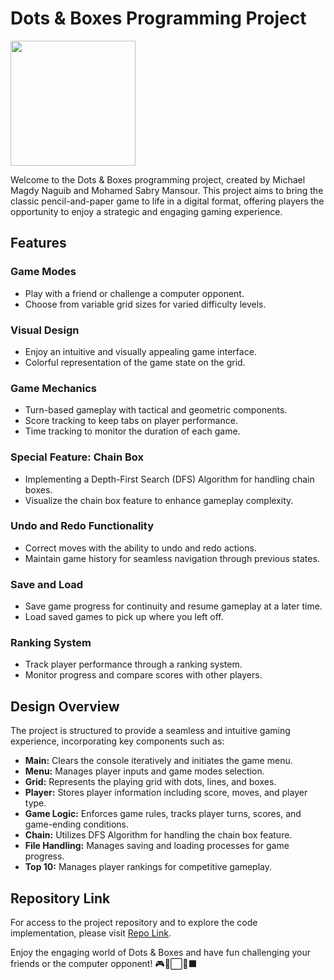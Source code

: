 # Dots & Boxes Programming Project

<img src="https://github.com/Michael23Magdy/DOTS---BOXES/assets/69451992/9b031b25-1496-4cfc-bd93-0fcfcada3be9" width="200" height="200" />


Welcome to the Dots & Boxes programming project, created by Michael Magdy Naguib and Mohamed Sabry Mansour. This project aims to bring the classic pencil-and-paper game to life in a digital format, offering players the opportunity to enjoy a strategic and engaging gaming experience.

## Features

### Game Modes
- Play with a friend or challenge a computer opponent.
- Choose from variable grid sizes for varied difficulty levels.

### Visual Design
- Enjoy an intuitive and visually appealing game interface.
- Colorful representation of the game state on the grid.

### Game Mechanics
- Turn-based gameplay with tactical and geometric components.
- Score tracking to keep tabs on player performance.
- Time tracking to monitor the duration of each game.

### Special Feature: Chain Box
- Implementing a Depth-First Search (DFS) Algorithm for handling chain boxes.
- Visualize the chain box feature to enhance gameplay complexity.

### Undo and Redo Functionality
- Correct moves with the ability to undo and redo actions.
- Maintain game history for seamless navigation through previous states.

### Save and Load
- Save game progress for continuity and resume gameplay at a later time.
- Load saved games to pick up where you left off.

### Ranking System
- Track player performance through a ranking system.
- Monitor progress and compare scores with other players.

## Design Overview

The project is structured to provide a seamless and intuitive gaming experience, incorporating key components such as:
- **Main:** Clears the console iteratively and initiates the game menu.
- **Menu:** Manages player inputs and game modes selection.
- **Grid:** Represents the playing grid with dots, lines, and boxes.
- **Player:** Stores player information including score, moves, and player type.
- **Game Logic:** Enforces game rules, tracks player turns, scores, and game-ending conditions.
- **Chain:** Utilizes DFS Algorithm for handling the chain box feature.
- **File Handling:** Manages saving and loading processes for game progress.
- **Top 10:** Manages player rankings for competitive gameplay.

## Repository Link
For access to the project repository and to explore the code implementation, please visit [Repo Link](https://github.com/Michael23Magdy/DOTS---BOXES.git).

Enjoy the engaging world of Dots & Boxes and have fun challenging your friends or the computer opponent! 🎮🔵⬜️🔴⬛️
